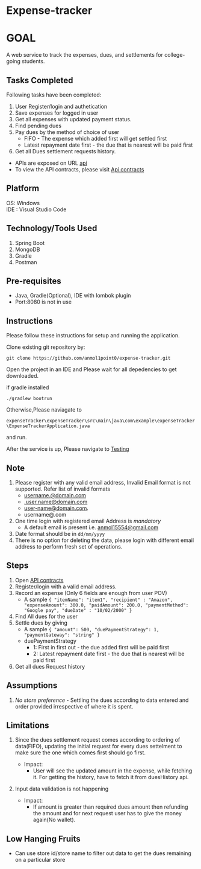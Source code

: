 # Expense-tracker

# GOAL
A web service to track the expenses, dues, and settlements for college-going students.

## Tasks Completed
Following tasks have been completed:

1. User Register/login and authetication
2. Save expenses for logged in user
3. Get all expenses with updated payment status.
4. Find pending dues
5. Pay dues by the method of choice of user
    * FIFO  - The expense which added first will get settled first
    * Latest repayment date first - the due that is nearest will be paid first
6. Get all Dues settlement requests history.

* APIs are exposed on URL [api](http://localhost:8080/)
* To view the API contracts, please visit [Api contracts](http://localhost:8080/swagger-ui/index.html#/)

## Platform
  OS: Windows <br />
  IDE : Visual Studio Code <br />
  
## Technology/Tools Used
1.  Spring Boot
2.  MongoDB
3.  Gradle
4.  Postman

## Pre-requisites
  * Java, Gradle(Optional), IDE with lombok plugin
  * Port:8080 is not in use

## Instructions
Please follow these instructions for setup and running the application.

Clone existing git repository by:

`git clone https://github.com/anmol1point0/expense-tracker.git`
 
Open the project in an IDE and Please wait for all depedencies to get downloaded.

if gradle installed 

`./gradlew bootrun`

Otherwise,Please naviagate to

`expenseTracker\expenseTracker\src\main\java\com\example\expenseTracker\ExpenseTrackerApplication.java`

and run.

After the service is up, Please navigate to [Testing](http://localhost:8080/swagger-ui/index.html#/) 

## Note
1. Please register with any valid email address, Invalid Email format is not supported. Refer list of invalid formats
    * username.@domain.com
    * .user.name@domain.com
    * user-name@domain.com.
    * username@.com
2. One time login with registered email Address is *mandatory*
    * A default email is present i.e. anmol15554@gmail.com
3. Date format should be in `dd/mm/yyyy`
4. There is no option for deleting the data, please login with different email address to perform fresh set of operations.

## Steps
1.  Open [API contracts](http://localhost:8080/swagger-ui/index.html#)
2.  Register/login with a valid email address.
3.  Record an expense (Only 6 fields are enough from user POV)
    * A sample
      `{
          "itemName": "item1",
          "recipient" : "Amazon",
          "expenseAmount": 300.0,
          "paidAmount": 200.0,
          "paymentMethod": "Google pay",
          "dueDate" : "10/02/2000"
       }`
 4. Find All dues for the user
 5. Settle dues by giving
    * A sample
      `{
          "amount": 500,
          "duePaymentStrategy": 1,
          "paymentGateway": "string"
        }`
     * duePaymentStrategy 
         *  1: First in first out - the due added first will be paid first
         *  2: Latest repayment date first - the due that is nearest will be paid first
  6. Get all dues Request history 

## Assumptions
1. *No store preference* - Settling the dues according to data entered and order provided irrespective of where it is spent.
  
## Limitations
1. Since the dues settlement request comes according to ordering of data(FIFO), updating the initial request for every dues settelment to make sure the one which comes first should go first.
    * Impact:
        * User will see the updated amount in the expense, while fetching it. For getting the history, have to fetch it from duesHistory api.
  
2. Input data validation is not happening
    * Impact:
        * If amount is greater than required dues amount then refunding the amount and for next request user has to give the money again(No wallet).

## Low Hanging Fruits
* Can use store id/store name to filter out data to get the dues remaining on a particular store
